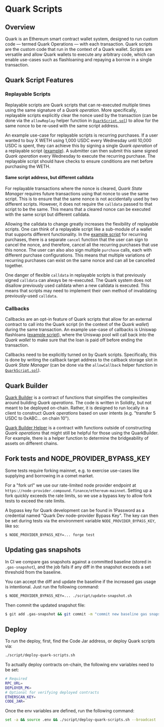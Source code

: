 # Quark Scripts

## Overview

Quark is an Ethereum smart contract wallet system, designed to run custom code — termed Quark Operations — with each transaction. Quark scripts are the custom code that run in the context of a Quark wallet. Scripts are versatile and allow Quark wallets to execute any arbitrary code, which can enable use-cases such as flashloaning and repaying a borrow in a single transaction.

## Quark Script Features

### Replayable Scripts

Replayable scripts are Quark scripts that can re-executed multiple times using the same signature of a _Quark operation_. More specifically, replayable scripts explicitly clear the nonce used by the transaction (can be done via the `allowReplay` helper function in [`QuarkScript.sol`](./lib/quark/src/quark-core/src/QuarkScript.sol)) to allow for the same nonce to be re-used with the same script address.

An example use-case for replayable scripts is recurring purchases. If a user wanted to buy X WETH using 1,000 USDC every Wednesday until 10,000 USDC is spent, they can achieve this by signing a single _Quark operation_ of a replayable script ([example](./src/RecurringSwap.sol)). A submitter can then submit this same signed _Quark operation_ every Wednesday to execute the recurring purchase. The replayable script should have checks to ensure conditions are met before purchasing the WETH.

#### Same script address, but different calldata

For replayable transactions where the nonce is cleared, _Quark State Manager_ requires future transactions using that nonce to use the same script. This is to ensure that the same nonce is not accidentally used by two different scripts. However, it does not require the `calldata` passed to that script to be the same. This means that a cleared nonce can be executed with the same script but different calldata.

Allowing the calldata to change greatly increases the flexibility of replayable scripts. One can think of a replayable script like a sub-module of a wallet that supports different functionality. In the [example script](./src/RecurringSwap.sol) for recurring purchases, there is a separate `cancel` function that the user can sign to cancel the nonce, and therefore, cancel all the recurring purchases that use this nonce. The user can also also sign multiple `purchase` calls, each with different purchase configurations. This means that multiple variations of recurring purchases can exist on the same nonce and can all be cancelled together.

One danger of flexible `calldata` in replayable scripts is that previously signed `calldata` can always be re-executed. The Quark system does not disallow previously used calldata when a new calldata is executed. This means that scripts may need to implement their own method of invalidating previously-used `calldata`.

### Callbacks

Callbacks are an opt-in feature of Quark scripts that allow for an external contract to call into the Quark script (in the context of the _Quark wallet_) during the same transaction. An example use-case of callbacks is Uniswap flashloans ([example script](./src/UniswapFlashLoan.sol)), where the Uniswap pool will call back into the _Quark wallet_ to make sure that the loan is paid off before ending the transaction.

Callbacks need to be explicitly turned on by Quark scripts. Specifically, this is done by writing the callback target address to the callback storage slot in _Quark State Manager_ (can be done via the `allowCallback` helper function in [`QuarkScript.sol`](./lib/quark/src/quark-core/src/QuarkScript.sol)).

## Quark Builder

[Quark Builder](./src/builder/QuarkBuilder.sol) is a contract of functions that simplifies the complexities around building _Quark operations_. The code is written in Solidity, but not meant to be deployed on-chain. Rather, it is designed to run locally in a client to construct _Quark operations_ based on user intents (e.g. "transfer 5 USDC to 0xABC... on chain 10").

[Quark Builder Helper](./src/builder/QuarkBuilderHelper.sol) is a contract with functions outside of constructing _Quark operations_ that might still be helpful for those using the QuarkBuilder. For example, there is a helper function to determine the bridgeability of assets on different chains.

## Fork tests and NODE_PROVIDER_BYPASS_KEY

Some tests require forking mainnet, e.g. to exercise use-cases like
supplying and borrowing in a comet market.

For a "fork url" we use our rate-limited node provider endpoint at
`https://node-provider.compound.finance/ethereum-mainnet`. Setting up a
fork quickly exceeds the rate limits, so we use a bypass key to allow fork
tests to exceed the rate limits.

A bypass key for Quark development can be found in 1Password as a
credential named "Quark Dev node-provider Bypass Key". The key can then be
set during tests via the environment variable `NODE_PROVIDER_BYPASS_KEY`,
like so:

```
$ NODE_PROVIDER_BYPASS_KEY=... forge test
```

## Updating gas snapshots

In CI we compare gas snapshots against a committed baseline (stored in
`.gas-snapshot`), and the job fails if any diff in the snapshot exceeds a
set threshold from the baseline.

You can accept the diff and update the baseline if the increased gas usage
is intentional. Just run the following command:

```sh
$ NODE_PROVIDER_BYPASS_KEY=... ./script/update-snapshot.sh
```

Then commit the updated snapshot file:

```sh
$ git add .gas-snapshot && git commit -m "commit new baseline gas snapshot"
```

## Deploy

To run the deploy, first, find the Code Jar address, or deploy Quark scripts via:

```sh
./script/deploy-quark-scripts.sh
```

To actually deploy contracts on-chain, the following env variables need to be set:

```sh
# Required
RPC_URL=
DEPLOYER_PK=
# Optional for verifying deployed contracts
ETHERSCAN_KEY=
CODE_JAR=
```

Once the env variables are defined, run the following command:

```sh
set -a && source .env && ./script/deploy-quark-scripts.sh --broadcast
```
